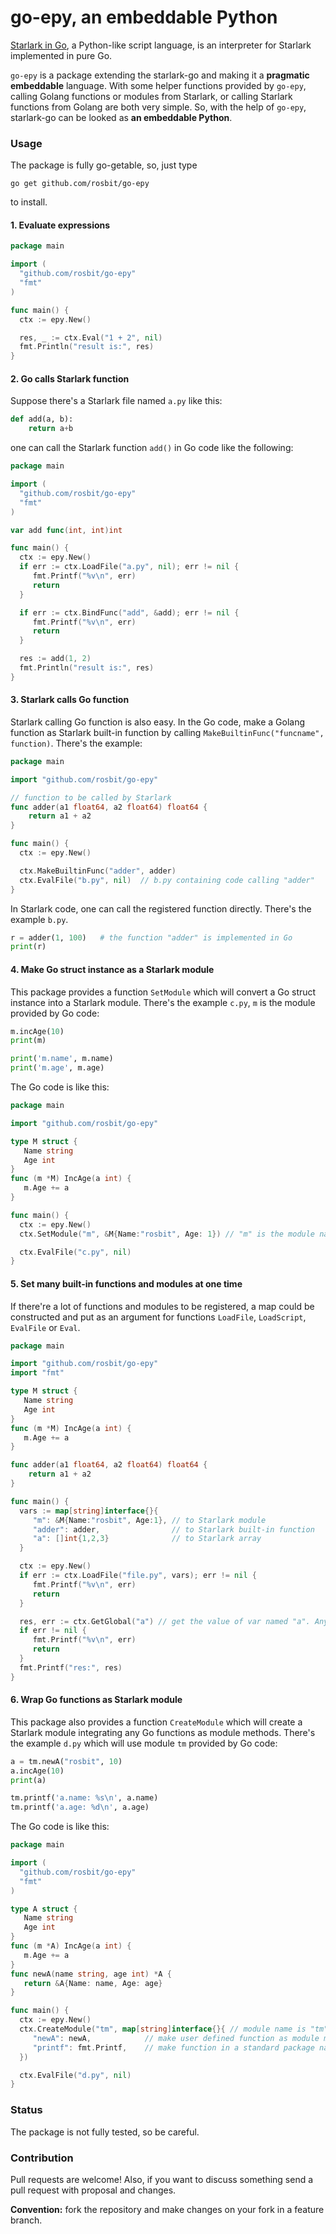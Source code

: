 # go-epy, an embeddable Python

[Starlark in Go](https://github.com/google/starlark-go), a Python-like script language, is an interpreter for Starlark implemented in pure Go. 

`go-epy` is a package extending the starlark-go and making it a **pragmatic embeddable** language.
With some helper functions provided by `go-epy`, calling Golang functions or modules from Starlark, 
or calling Starlark functions from Golang are both very simple. So, with the help of `go-epy`, starlark-go
can be looked as **an embeddable Python**.

### Usage

The package is fully go-getable, so, just type

  `go get github.com/rosbit/go-epy`

to install.

#### 1. Evaluate expressions

```go
package main

import (
  "github.com/rosbit/go-epy"
  "fmt"
)

func main() {
  ctx := epy.New()

  res, _ := ctx.Eval("1 + 2", nil)
  fmt.Println("result is:", res)
}
```

#### 2. Go calls Starlark function

Suppose there's a Starlark file named `a.py` like this:

```python
def add(a, b):
    return a+b
```

one can call the Starlark function `add()` in Go code like the following:

```go
package main

import (
  "github.com/rosbit/go-epy"
  "fmt"
)

var add func(int, int)int

func main() {
  ctx := epy.New()
  if err := ctx.LoadFile("a.py", nil); err != nil {
     fmt.Printf("%v\n", err)
     return
  }

  if err := ctx.BindFunc("add", &add); err != nil {
     fmt.Printf("%v\n", err)
     return
  }

  res := add(1, 2)
  fmt.Println("result is:", res)
}
```

#### 3. Starlark calls Go function

Starlark calling Go function is also easy. In the Go code, make a Golang function
as Starlark built-in function by calling `MakeBuiltinFunc("funcname", function)`. There's the example:

```go
package main

import "github.com/rosbit/go-epy"

// function to be called by Starlark
func adder(a1 float64, a2 float64) float64 {
    return a1 + a2
}

func main() {
  ctx := epy.New()

  ctx.MakeBuiltinFunc("adder", adder)
  ctx.EvalFile("b.py", nil)  // b.py containing code calling "adder"
}
```

In Starlark code, one can call the registered function directly. There's the example `b.py`.

```python
r = adder(1, 100)   # the function "adder" is implemented in Go
print(r)
```

#### 4. Make Go struct instance as a Starlark module

This package provides a function `SetModule` which will convert a Go struct instance into
a Starlark module. There's the example `c.py`, `m` is the module provided by Go code:

```python
m.incAge(10)
print(m)

print('m.name', m.name)
print('m.age', m.age)
```

The Go code is like this:

```go
package main

import "github.com/rosbit/go-epy"

type M struct {
   Name string
   Age int
}
func (m *M) IncAge(a int) {
   m.Age += a
}

func main() {
  ctx := epy.New()
  ctx.SetModule("m", &M{Name:"rosbit", Age: 1}) // "m" is the module name

  ctx.EvalFile("c.py", nil)
}
```

#### 5. Set many built-in functions and modules at one time

If there're a lot of functions and modules to be registered, a map could be constructed and put as an
argument for functions `LoadFile`, `LoadScript`, `EvalFile` or `Eval`.

```go
package main

import "github.com/rosbit/go-epy"
import "fmt"

type M struct {
   Name string
   Age int
}
func (m *M) IncAge(a int) {
   m.Age += a
}

func adder(a1 float64, a2 float64) float64 {
    return a1 + a2
}

func main() {
  vars := map[string]interface{}{
     "m": &M{Name:"rosbit", Age:1}, // to Starlark module
     "adder": adder,                // to Starlark built-in function
     "a": []int{1,2,3}              // to Starlark array
  }

  ctx := epy.New()
  if err := ctx.LoadFile("file.py", vars); err != nil {
     fmt.Printf("%v\n", err)
     return
  }

  res, err := ctx.GetGlobal("a") // get the value of var named "a". Any variables in script could be get by GetGlobal
  if err != nil {
     fmt.Printf("%v\n", err)
     return
  }
  fmt.Printf("res:", res)
}
```

#### 6. Wrap Go functions as Starlark module

This package also provides a function `CreateModule` which will create a Starlark module integrating any
Go functions as module methods. There's the example `d.py` which will use module `tm` provided by Go code:

```python
a = tm.newA("rosbit", 10)
a.incAge(10)
print(a)

tm.printf('a.name: %s\n', a.name)
tm.printf('a.age: %d\n', a.age)
```

The Go code is like this:

```go
package main

import (
  "github.com/rosbit/go-epy"
  "fmt"
)

type A struct {
   Name string
   Age int
}
func (m *A) IncAge(a int) {
   m.Age += a
}
func newA(name string, age int) *A {
   return &A{Name: name, Age: age}
}

func main() {
  ctx := epy.New()
  ctx.CreateModule("tm", map[string]interface{}{ // module name is "tm"
     "newA": newA,            // make user defined function as module method named "tm.newA"
     "printf": fmt.Printf,    // make function in a standard package named "tm.printf"
  })

  ctx.EvalFile("d.py", nil)
}
```

### Status

The package is not fully tested, so be careful.

### Contribution

Pull requests are welcome! Also, if you want to discuss something send a pull request with proposal and changes.

__Convention:__ fork the repository and make changes on your fork in a feature branch.

